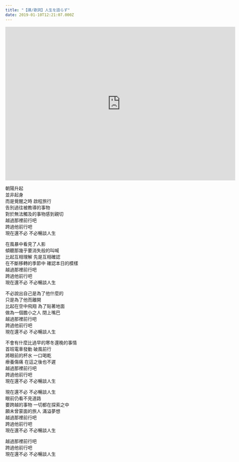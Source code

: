 ```yaml
---
title: "【譯/歌詞】人生を語らず"
date: 2019-01-10T12:21:07.000Z
---
```


<iframe width="720" height="480" src="https://www.youtube.com/embed/zJIdBFIBePM" frameborder="0" allow="accelerometer; autoplay; clipboard-write; encrypted-media; gyroscope; picture-in-picture" allowfullscreen></iframe>

朝陽升起
<br>並非起身
<br>而是覺醒之時 啟程旅行
<br>告別過往被教導的事物
<br>對於無法觸及的事物感到親切
<br>越過那裡前行吧
<br>跨過他前行吧
<br>現在還不必 不必暢談人生

在風暴中看見了人影
<br>傾聽那幾乎要消失般的叫喊
<br>比起互相理解 先是互相確認
<br>在不斷移轉的季節中 確認本日的模樣
<br>越過那裡前行吧
<br>跨過他前行吧
<br>現在還不必 不必暢談人生

不必說出自己是為了他什麼的
<br>只是為了他而離開
<br>比起在空中飛翔 為了貼著地面
<br>做為一個膽小之人 閉上嘴巴
<br>越過那裡前行吧
<br>跨過他前行吧
<br>現在還不必 不必暢談人生

不會有什麼比過早的寒冬還晚的事情
<br>首班電車發動 破風前行
<br>將眼前的杯水 一口喝乾
<br>療養傷痛 在這之後也不遲
<br>越過那裡前行吧
<br>跨過他前行吧
<br>現在還不必 不必暢談人生

現在還不必 不必暢談人生
<br>眼前仍看不見道路
<br>要跨越的事物 一切都在探索之中
<br>願未曾蒙面的旅人 滿溢夢想
<br>越過那裡前行吧
<br>跨過他前行吧
<br>現在還不必 不必暢談人生

越過那裡前行吧
<br>跨過他前行吧
<br>現在還不必 不必暢談人生

